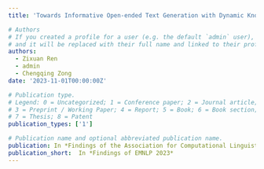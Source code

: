 ```yaml
---
title: 'Towards Informative Open-ended Text Generation with Dynamic Knowledge Triples'

# Authors
# If you created a profile for a user (e.g. the default `admin` user), write the username (folder name) here
# and it will be replaced with their full name and linked to their profile.
authors:
  - Zixuan Ren
  - admin
  - Chengqing Zong
date: '2023-11-01T00:00:00Z'

# Publication type.
# Legend: 0 = Uncategorized; 1 = Conference paper; 2 = Journal article;
# 3 = Preprint / Working Paper; 4 = Report; 5 = Book; 6 = Book section;
# 7 = Thesis; 8 = Patent
publication_types: ['1']

# Publication name and optional abbreviated publication name.
publication: In *Findings of the Association for Computational Linguistics: EMNLP 2023*
publication_short:  In *Findings of EMNLP 2023*
---
```



